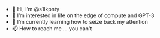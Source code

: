 - 👋 Hi, I’m @s1lkpnty
- 👀 I’m interested in life on the edge of compute and GPT-3
- 🌱 I’m currently learning how to seize back my attention
- 📫 How to reach me ... you can't
<!---
s1lkpnty/s1lkpnty is a ✨ special ✨ repository because its `README.md` (this file) appears on your GitHub profile.
You can click the Preview link to take a look at your changes.
--->
